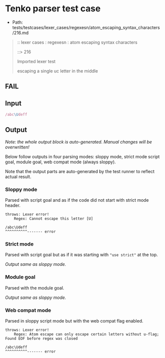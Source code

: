 # Tenko parser test case

- Path: tests/testcases/lexer_cases/regexesn/atom_escaping_syntax_characters/216.md

> :: lexer cases : regexesn : atom escaping syntax characters
>
> ::> 216
>
> Imported lexer test
>
> escaping a single uc letter in the middle

## FAIL

## Input

`````js
/abc\Udeff
`````

## Output

_Note: the whole output block is auto-generated. Manual changes will be overwritten!_

Below follow outputs in four parsing modes: sloppy mode, strict mode script goal, module goal, web compat mode (always sloppy).

Note that the output parts are auto-generated by the test runner to reflect actual result.

### Sloppy mode

Parsed with script goal and as if the code did not start with strict mode header.

`````
throws: Lexer error!
    Regex: Cannot escape this letter [U]

/abc\Udeff
^^^^^^^^^^------- error
`````

### Strict mode

Parsed with script goal but as if it was starting with `"use strict"` at the top.

_Output same as sloppy mode._

### Module goal

Parsed with the module goal.

_Output same as sloppy mode._

### Web compat mode

Parsed in sloppy script mode but with the web compat flag enabled.

`````
throws: Lexer error!
    Regex: Atom escape can only escape certain letters without u-flag; Found EOF before regex was closed

/abc\Udeff
^^^^^^^^^^------- error
`````

